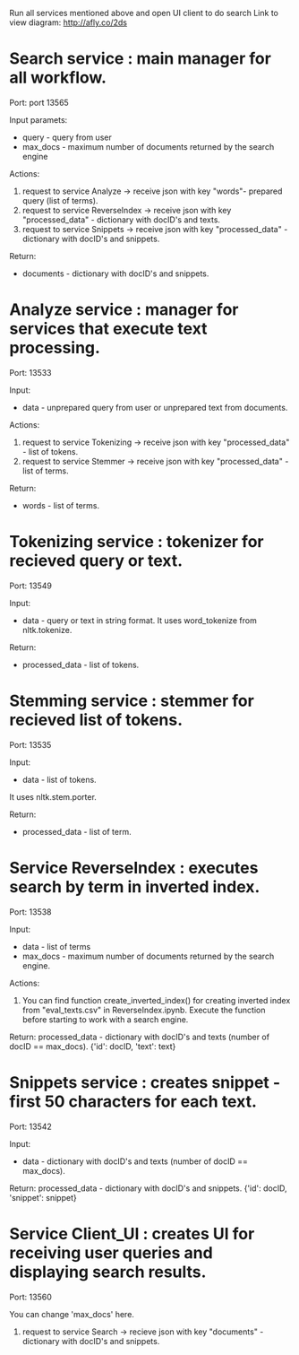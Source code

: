 Run all services mentioned above and open UI client to do search
Link to view diagram: http://afly.co/2ds

# Search service : main manager for all workflow.
Port: port 13565

Input paramets: 
- query - query from user
- max_docs - maximum number of documents returned by the search engine  

Actions:
1. request to service Analyze -> receive json with key "words"- prepared query (list of terms).
2. request to service ReverseIndex -> receive json with key "processed_data" - dictionary with docID's and texts.
3. request to service Snippets -> receive json with key "processed_data" - dictionary with docID's and snippets.  

Return: 
- documents - dictionary with docID's and snippets.

# Analyze service : manager for services that execute text processing. 
Port: 13533

Input:
- data - unprepared query from user or unprepared text from documents.

Actions:  
  1. request to service Tokenizing -> receive json with key "processed_data" - list of tokens.
  2. request to service Stemmer -> receive json with key "processed_data" - list of terms.

Return:
- words - list of terms.

# Tokenizing service : tokenizer for recieved query or text.
Port: 13549

Input: 
- data - query or text in string format. 
It uses word_tokenize from nltk.tokenize.

Return:
- processed_data - list of tokens.

# Stemming service : stemmer for recieved list of tokens.
Port: 13535

Input: 
- data - list of tokens. 

It uses nltk.stem.porter.

Return:
- processed_data - list of term.

# Service ReverseIndex : executes search by term in inverted index.
Port: 13538

Input: 
 - data - list of terms
 - max_docs - maximum number of documents returned by the search engine. 

Actions:  
  1. You can find function create_inverted_index() for creating inverted index from "eval_texts.csv" in ReverseIndex.ipynb. 
  Execute the function before starting to work with a search engine.

Return: processed_data - dictionary with docID's and texts (number of docID == max_docs). {'id': docID, 'text': text}

# Snippets service : creates snippet - first 50 characters for each text.
Port: 13542

Input: 
- data - dictionary with docID's and texts (number of docID == max_docs).

Return: processed_data - dictionary with docID's and snippets. {'id': docID, 'snippet': snippet}

# Service Client_UI : creates UI for receiving user queries and displaying search results.
Port: 13560

You can change 'max_docs' here.
  1. request to service Search -> recieve json with key "documents" - dictionary with docID's and snippets.
